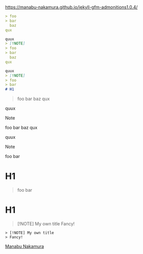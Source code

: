 https://manabu-nakamura.github.io/jekyll-gfm-admonitions1.0.4/
```markdown
> foo
> bar
  baz
qux

quux
> [!NOTE]
> foo
> bar
  baz
qux

quux
> [!NOTE]
> foo
> bar
# H1
```
> foo
> bar
  baz
qux

quux
> [!NOTE]
> foo
> bar
  baz
qux

quux
> [!NOTE]
> foo
> bar
# H1
> foo
> bar
# H1
> [!NOTE] My own title
> Fancy!

    > [!NOTE] My own title
    > Fancy!

[Manabu Nakamura](https://github.com/manabu-nakamura)